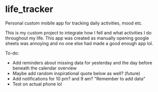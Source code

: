 # life_tracker
Personal custom mobile app for tracking daily activities, mood etc.

This is my custom project to integrate how I fell and what activities I do throughout my life. This app was created as manually opening google sheets was annoying and no one else had made a good enough app lol. 

To-do: 
- Add reminders about missing data for yesterday and the day before beneath the calendar overview
- Maybe add random inspirational quote below as well? (future)
- Add notifications for 10 pm? and 9 am? "Remember to add data"
- Test on actual phone lol

